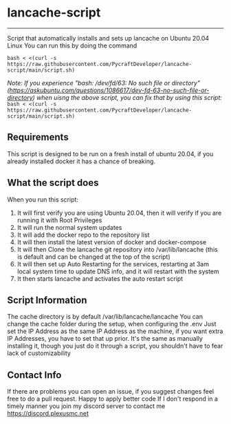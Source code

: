 # lancache-script #
- - - -
Script that automatically installs and sets up lancache on Ubuntu 20.04 Linux
You can run this by doing the command 
 
    bash < <(curl -s https://raw.githubusercontent.com/PycraftDeveloper/lancache-script/main/script.sh)

_Note: If you experience "bash: /dev/fd/63: No such file or directory" (https://askubuntu.com/questions/1086617/dev-fd-63-no-such-file-or-directory) when uisng the above script, you can fix that by using this script:_
    `bash < <(curl -s https://raw.githubusercontent.com/PycraftDeveloper/lancache-script/main/script.sh)`
## Requirements ##
This script is designed to be run on a fresh install of ubuntu 20.04, if you already installed docker it has a chance of breaking.

## What the script does ##
When you run this script:
1. It will first verify you are using Ubuntu 20.04, then it will verify if you are running it with Root Privileges
2. It will run the normal system updates
3. It will add the docker repo to the repository list
4. It will then install the latest version of docker and docker-compose
5. It will then Clone the lancache git repository into /var/lib/lancache (this is default and can be changed at the top of the script)
6. It will then set up Auto Restarting for the services, restarting at 3am local system time to update DNS info, and it will restart with the system
7. It then starts lancache and activates the auto restart script

## Script Information ##
The cache directory is by default /var/lib/lancache/lancache
You can change the cache folder during the setup, when configuring the .env
Just set the IP Address as the same IP Address as the machine, if you want extra IP Addresses, you have to set that up prior.
It's the same as manually installing it, though you just do it through a script, you shouldn't have to fear lack of customizability

## Contact Info ##
If there are problems you can open an issue, if you suggest changes feel free to do a pull request. Happy to apply better code
If I don't respond in a timely manner you join my discord server to contact me
https://discord.plexusmc.net
